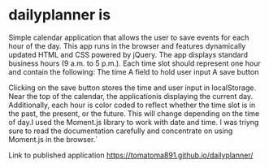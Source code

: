 # dailyplanner is

Simple calendar application that allows the user to save events for each hour of the day. This app runs in the browser and features dynamically updated HTML and CSS powered by jQuery. The app displays standard business hours (9 a.m. to 5 p.m.). Each time slot should represent one hour and contain the following:
The time
A field to hold user input
A save button

Clicking on the save button stores the time and user input in localStorage. Near the top of the calendar, the applicationis  displaying the current day. Additionally, each hour is color coded to reflect whether the time slot is in the past, the present, or the future. This will change depending on the time of day.I used the Moment.js library to work with date and time. I was triyng sure to read the documentation carefully and concentrate on using Moment.js in the browser.`

Link to published application https://tomatoma891.github.io/dailyplanner/
